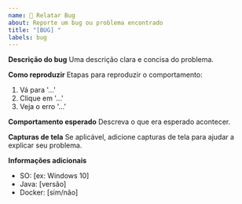```yaml
---
name: 🐞 Relatar Bug
about: Reporte um bug ou problema encontrado
title: "[BUG] "
labels: bug
---
```


**Descrição do bug**
Uma descrição clara e concisa do problema.

**Como reproduzir**
Etapas para reproduzir o comportamento:
1. Vá para '...'
2. Clique em '...'
3. Veja o erro '...'

**Comportamento esperado**
Descreva o que era esperado acontecer.

**Capturas de tela**
Se aplicável, adicione capturas de tela para ajudar a explicar seu problema.

**Informações adicionais**
- SO: [ex: Windows 10]
- Java: [versão]
- Docker: [sim/não]
